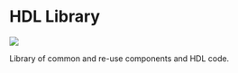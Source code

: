 # HDL Library


[![](https://github.com/JohnnyGOX17/hdl-lib/workflows/VUnit%20Tests/badge.svg)](https://github.com/JohnnyGOX17/hdl-lib/actions)

Library of common and re-use components and HDL code.

